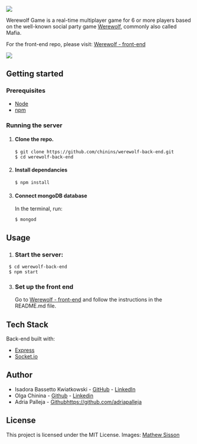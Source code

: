  ![](https://user-images.githubusercontent.com/35597953/44788705-0495b200-ab9b-11e8-95e6-6e03f2394c75.png)



Werewolf Game is a real-time multiplayer game for 6 or more players based on the well-known social party game [Werewolf](https://en.wikipedia.org/wiki/Mafia_(party_game)), commonly also called Mafia.

For the front-end repo, please visit: [Werewolf - front-end](https://github.com/chinins/werewolf-front-end)



![](https://user-images.githubusercontent.com/35597953/44788060-47568a80-ab99-11e8-9c53-3be04ef2341e.png)




## Getting started

### Prerequisites

- [Node](https://nodejs.org/en/)
- [npm](https://www.npmjs.com/)



### Running the server

1. #### Clone the repo.

   ```
   $ git clone https://github.com/chinins/werewolf-back-end.git  
   $ cd werewolf-back-end
   ```

2. #### Install dependancies

   ```
   $ npm install
   ```

3. #### Connect mongoDB database

   In the terminal, run:

   ```
   $ mongod
   ```



## Usage

1. ### Start the server:

```
 $ cd werewolf-back-end  
 $ npm start
```


3. ### Set up the front end

   Go to [Werewolf - front-end](https://github.com/chinins/werewolf-front-end) and follow the instructions in the README.md file.


## Tech Stack

Back-end built with:

- [Express](https://koajs.com/)
- [Socket.io](https://socket.io/)



## Author

- Isadora Bassetto Kwiatkowski - [GitHub](https://github.com/isadorabk) - [LinkedIn](https://www.linkedin.com/in/isadora-bassetto-kwiatkowski/)
- Olga Chinina - [Github](https://github.com/chinins) - [Linkedin](www.linkedin.com/in/olga-chinina)
- Adria Palleja - [Github]()https://github.com/adriapalleja



## License

This project is licensed under the MIT License.
Images: [Mathew Sisson](https://www.mathewsisson.com/)
